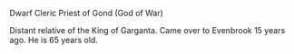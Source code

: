 Dwarf Cleric
Priest of Gond (God of War)

Distant relative of the King of Garganta. Came over to Evenbrook 15 years ago. He is 65 years old.